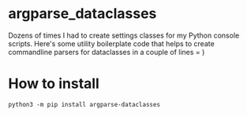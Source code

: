 argparse_dataclasses
=====================

Dozens of times I had to create settings classes for my Python console scripts. Here's some utility boilerplate code that helps to create commandline parsers for dataclasses in a couple of lines = )



How to install
================

    python3 -m pip install argparse-dataclasses
